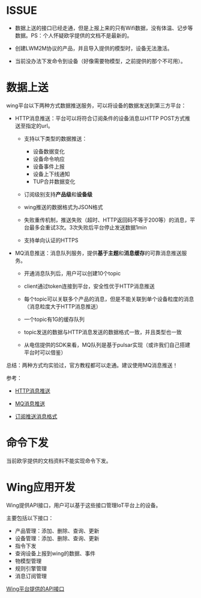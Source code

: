 # ISSUE

- 数据上送的接口已经走通，但是上报上来的只有Wifi数据，没有体温、记步等数据。PS：个人怀疑欧孚提供的文档不是最新的。

- 创建LWM2M协议的产品，并且导入提供的模型时，设备无法激活。

- 当前没办法下发命令到设备（好像需要物模型，之前提供的那个不可用）。


# 数据上送

wing平台以下两种方式数据推送服务，可以将设备的数据发送到第三方平台：

- HTTP消息推送：平台可以将符合订阅条件的设备消息以HTTP POST方式推送至指定的url。

    - 支持以下类型的数据推送：
        
        - 设备数据变化
        - 设备命令响应
        - 设备事件上报
        - 设备上下线通知
        - TUP合并数据变化
    
    - 订阅级别支持**产品级**和**设备级**

    - wing推送的数据格式为JSON格式
    
    - 失败重传机制，推送失败（超时、HTTP返回码不等于200等）的消息，平台最多会重试3次。3次失败后平台停止发送数据1min

    - 支持单向认证的HTTPS

- MQ消息推送：消息队列服务，提供**基于主题**和**消息缓存**的可靠消息推送服务。

    - 开通消息队列后，用户可以创建10个topic

    - client通过token连接到平台，安全性优于HTTP消息推送
    
    - 每个topic可以关联多个产品的消息，但是不能关联到单个设备粒度的消息（消息粒度大于HTTP消息推送）

    - 一个topic有1G的缓存队列

    - topic发送的数据与HTTP消息发送的数据格式一致，并且类型也一致

    - 从电信提供的SDK来看，MQ队列是基于pulsar实现（或许我们自己搭建平台时可以借鉴）

总结：两种方式均实验过，官方教程都可以走通。建议使用MQ消息推送！

参考：

- [HTTP消息推送](https://help.ctwing.cn/ding-yue-tui-song/xiao-xi-ding-yue-tui-song.html)

- [MQ消息推送](https://help.ctwing.cn/ding-yue-tui-song/mqxiao-xi-tui-song.html)

- [订阅推送消息格式](https://help.ctwing.cn/ding-yue-tui-song/tui-song-xiao-xi-ge-shi.html)

# 命令下发

当前欧孚提供的文档资料不能实现命令下发。

# Wing应用开发

Wing提供API接口，用户可以基于这些接口管理IoT平台上的设备。

主要包括以下接口：

- 产品管理：添加、删除、查询、更新
- 设备管理：添加、删除、查询、更新
- 指令下发
- 查询设备上报到wing的数据、事件
- 物模型管理
- 规则引擎管理
- 消息订阅管理

[Wing平台提供的API接口](https://www.ctwing.cn/openPlatform.html#/api/99)


